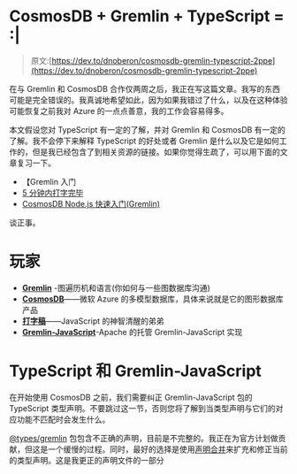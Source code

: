 # CosmosDB + Gremlin + TypeScript = :|

> 原文:[https://dev.to/dnoberon/cosmosdb-gremlin-typescript-2ppe](https://dev.to/dnoberon/cosmosdb-gremlin-typescript-2ppe)

在与 Gremlin 和 CosmosDB 合作仅两周之后，我正在写这篇文章。我写的东西可能是完全错误的。我真诚地希望如此，因为如果我错过了什么，以及在这种体验可能恢复之前我对 Azure 的一点点善意，我的工作会容易得多。

本文假设您对 TypeScript 有一定的了解，并对 Gremlin 和 CosmosDB 有一定的了解。我不会停下来解释 TypeScript 的好处或者 Gremlin 是什么以及它是如何工作的，但是我已经包含了到相关资源的链接。如果你觉得生疏了，可以用下面的文章复习一下。

*   【Gremlin 入门
*   [5 分钟内打字完毕](https://www.typescriptlang.org/docs/handbook/typescript-in-5-minutes.html)
*   [CosmosDB Node.js 快速入门(Gremlin)](https://docs.microsoft.com/en-us/azure/cosmos-db/create-graph-nodejs)

谈正事。

# [](#the-players)玩家

*   **[Gremlin](https://tinkerpop.apache.org/gremlin.html)** -图遍历机和语言(你如何与一些图数据库沟通)
*   **[CosmosDB](https://docs.microsoft.com/en-us/azure/cosmos-db/introduction)**——微软 Azure 的多模型数据库，具体来说就是它的图形数据库产品
*   **[打字稿](https://www.typescriptlang.org/)**——JavaScript 的神智清醒的弟弟
*   **[Gremlin-JavaScript](http://tinkerpop.apache.org/docs/current/reference/#gremlin-javascript)**-Apache 的托管 Gremlin-JavaScript 实现

# [](#typescript-and-gremlinjavascript)TypeScript 和 Gremlin-JavaScript

在开始使用 CosmosDB 之前，我们需要纠正 Gremlin-JavaScript 包的 TypeScript 类型声明。不要跳过这一节，否则您将了解到当类型声明与它们的对应功能不匹配时会发生什么。

[@types/gremlin](https://www.npmjs.com/package/@types/gremlin) 包包含不正确的声明，目前是不完整的。我正在为官方计划做贡献，但这是一个缓慢的过程。同时，最好的选择是使用[声明合并](https://www.typescriptlang.org/docs/handbook/declaration-merging.html)来扩充和修正当前的类型声明。这是我更正的声明文件的一部分